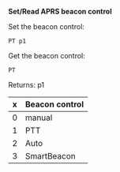 __Set/Read APRS beacon control__

Set the beacon control:

	PT p1

Get the beacon control:

	PT

Returns: p1
	
|x|Beacon control
|---|---|
|0|manual
|1|PTT
|2|Auto
|3|SmartBeacon



